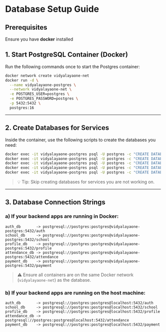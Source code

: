 # Database Setup Guide

## Prerequisites

Ensure you have **docker** installed

## 1. Start PostgreSQL Container (Docker)

Run the following commands once to start the Postgres container:

```bash
docker network create vidyalayaone-net
docker run -d \
  --name vidyalayaone-postgres \
  --network vidyalayaone-net \
  -e POSTGRES_USER=postgres \
  -e POSTGRES_PASSWORD=postgres \
  -p 5432:5432 \
  postgres:16
````

---

## 2. Create Databases for Services

Inside the container, use the following scripts to create the databases you need:

```bash
docker exec -it vidyalayaone-postgres psql -U postgres -c "CREATE DATABASE auth;"
docker exec -it vidyalayaone-postgres psql -U postgres -c "CREATE DATABASE school;"
docker exec -it vidyalayaone-postgres psql -U postgres -c "CREATE DATABASE profile;"
docker exec -it vidyalayaone-postgres psql -U postgres -c "CREATE DATABASE attendance;"
docker exec -it vidyalayaone-postgres psql -U postgres -c "CREATE DATABASE payment;"
```

> 💡 Tip: Skip creating databases for services you are not working on.

---

## 3. Database Connection Strings

### a) If your backend apps are running in Docker:

```
auth_db       -> postgresql://postgres:postgres@vidyalayaone-postgres:5432/auth
school_db     -> postgresql://postgres:postgres@vidyalayaone-postgres:5432/school
profile_db    -> postgresql://postgres:postgres@vidyalayaone-postgres:5432/profile
attendance_db -> postgresql://postgres:postgres@vidyalayaone-postgres:5432/attendance
payment_db    -> postgresql://postgres:postgres@vidyalayaone-postgres:5432/payment
```

> ⚠️ Ensure all containers are on the same Docker network (`vidyalayaone-net`) as the database.

### b) If your backend apps are running on the host machine:

```
auth_db       -> postgresql://postgres:postgres@localhost:5432/auth
school_db     -> postgresql://postgres:postgres@localhost:5432/school
profile_db    -> postgresql://postgres:postgres@localhost:5432/profile
attendance_db -> postgresql://postgres:postgres@localhost:5432/attendance
payment_db    -> postgresql://postgres:postgres@localhost:5432/payment
```
